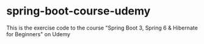 # spring-boot-course-udemy
This is the exercise code to the course "Spring Boot 3, Spring 6 &amp; Hibernate for Beginners" on Udemy
